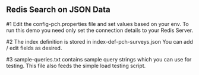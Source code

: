 <h2>Redis Search on JSON Data</h2>

#1 Edit the config-pch.properties file and set values based on your env.
To run this demo you need only set the connection details to your Redis Server.


#2 The index definition is stored in index-def-pch-surveys.json
You can add / edit fields as desired.

#3 sample-queries.txt contains sample query strings which you can use for testing.
This file also feeds the simple load testing script.
